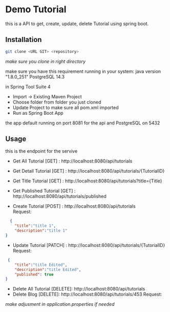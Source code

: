# Demo Tutorial
this is a API to get, create, update, delete Tutorial using spring boot.

## Installation
```bash
git clone <URL GIT> <repository>
```
*make sure you clone in right directory*

make sure you have this requirement running in your system:
java version "1.8.0_251"
PostgreSQL 14.3

in Spring Tool Suite 4
 - Import -> Existing Maven Project 
 - Choose folder from folder you just cloned
 - Update Project to make sure all pom.xml imported
 - Run as Spring Boot App

the app default running on port 8081 for the api and PostgreSQL on 5432

## Usage
this is the endpoint for the servive
- Get All Tutorial 	 [GET]	: http://localhost:8080/api/tutorials
- Get Detail Tutorial 	 [GET]	: http://localhost:8080/api/tutorials/{TutorialID}
- Get Title Tutorial	 [GET]	: http://localhost:8080/api/tutorials?title={Title}
- Get Published Tutorial [GET]	: http://localhost:8080/api/tutorials/published

- Create Tutorial 	 [POST]	: http://localhost:8080/api/tutorials\
  Request:
```json
  {
    "title":"title 1",
    "description":"title 1"
}
```

- Update Tutorial	[PATCH]	: http://localhost:8080/api/tutorials/{TutorialID}\
    Request:
```json
 {
    "title":"title Edited",
    "description":"title Edited",
    "published": true
}
```
- Delete All Tutorial 	[DELETE]: http://localhost:8080/api/tutorials 
- Delete Blog 		[DELETE]: http://localhost:8080/api/tutorials/453
    Request:

*make adjusment in application.properties if needed*

